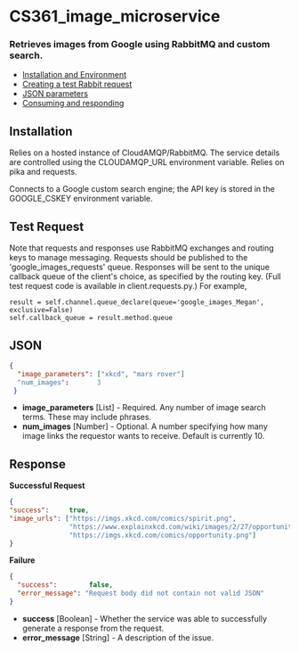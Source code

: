 # CS361_image_microservice
 
### Retrieves images from Google using RabbitMQ and custom search.

<!-- TOC -->
   - [Installation and Environment](#installation)
   - [Creating a test Rabbit request](#test-request)
   - [JSON parameters](#json)
   - [Consuming and responding](#response)
<!-- /TOC -->

## Installation

Relies on a hosted instance of CloudAMQP/RabbitMQ. The service details are controlled using the CLOUDAMQP_URL environment variable. 
Relies on pika and requests.
  
Connects to a Google custom search engine; the API key is stored in the GOOGLE_CSKEY environment variable.


## Test Request
Note that requests and responses use RabbitMQ exchanges and routing keys to manage messaging.
Requests should be published to the 'google_images_requests' queue.
Responses will be sent to the unique callback queue of the client's choice, as specified by the routing key. (Full test request code is available in client.requests.py.)
For example, 
```
result = self.channel.queue_declare(queue='google_images_Megan', exclusive=False)
self.callback_queue = result.method.queue
```

## JSON

```json
{
  "image_parameters": ["xkcd", "mars rover"]
  "num_images":       3
 }
 ```
 - **image_parameters** [List] - Required. Any number of image search terms. These may include phrases. 
 - **num_images** [Number]  - Optional. A number specifying how many image links the requestor wants to receive. Default is currently 10.
     
## Response
**Successful Request**
```json
{
"success":     true,
"image_urls": ["https://imgs.xkcd.com/comics/spirit.png", 
               "https://www.explainxkcd.com/wiki/images/2/27/opportunity_rover.png", 
               "https://imgs.xkcd.com/comics/opportunity.png"]
}
```
**Failure**
```json
{
  "success":        false, 
  "error_message": "Request body did not contain not valid JSON"
}
```
 - **success** [Boolean] - Whether the service was able to successfully generate a response from the request.
 - **error_message** [String] - A description of the issue.
 
 
   
